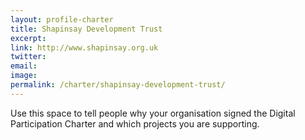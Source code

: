 ```yaml
---
layout: profile-charter
title: Shapinsay Development Trust
excerpt: 
link: http://www.shapinsay.org.uk
twitter:
email:
image:
permalink: /charter/shapinsay-development-trust/ 
---
```


Use this space to tell people why your organisation signed the Digital Participation Charter and which projects you are supporting.
